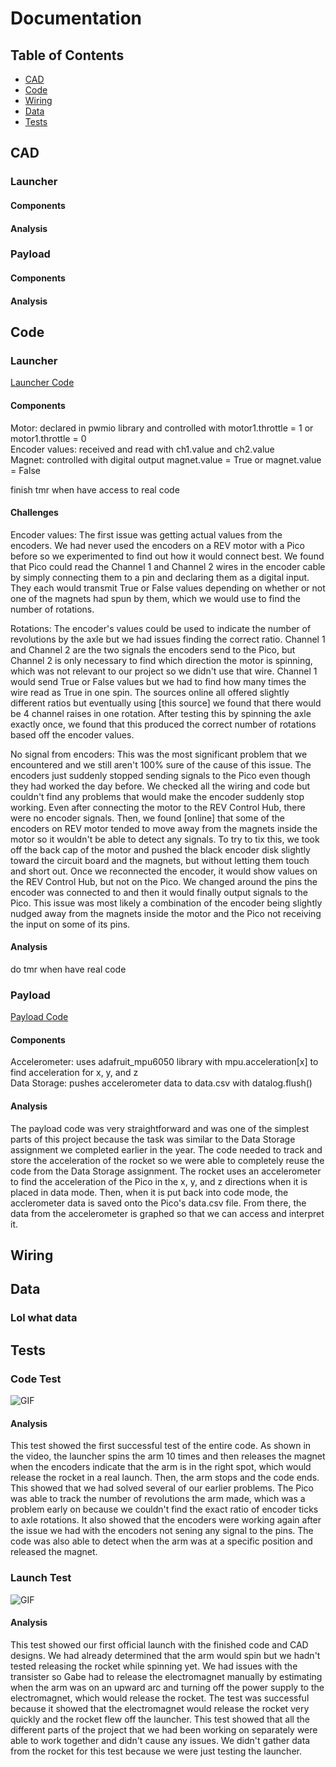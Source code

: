 # Documentation

## Table of Contents
* [CAD](#cad)
* [Code](#code)
* [Wiring](#wiring)
* [Data](#data)
* [Tests](#tests)

## CAD
### Launcher
#### Components
#### Analysis
### Payload
#### Components
#### Analysis
## Code

### Launcher 

[Launcher Code](https://github.com/GDamiani2927/Conklin-Damiani-PITS/blob/main/SpinLaunch.py)

#### Components
Motor: declared in pwmio library and controlled with motor1.throttle = 1 or motor1.throttle = 0                                              
Encoder values: received and read with ch1.value and ch2.value                                                                               
Magnet: controlled with digital output magnet.value = True or magnet.value = False

finish tmr when have access to real code

#### Challenges
Encoder values: The first issue was getting actual values from the encoders. We had never used the encoders on a REV motor with a Pico before so we experimented to find out how it would connect best. We found that Pico could read the Channel 1 and Channel 2 wires in the encoder cable by simply connecting them to a pin and declaring them as a digital input. They each would transmit True or False values depending on whether or not one of the magnets had spun by them, which we would use to find the number of rotations.

Rotations: The encoder's values could be used to indicate the number of revolutions by the axle but we had issues finding the correct ratio. Channel 1 and Channel 2 are the two signals the encoders send to the Pico, but Channel 2 is only necessary to find which direction the motor is spinning, which was not relevant to our project so we didn't use that wire. Channel 1 would send True or False values but we had to find how many times the wire read as True in one spin. The sources online all offered slightly different ratios but eventually using [this source] we found that there would be 4 channel raises in one rotation. After testing this by spinning the axle exactly once, we found that this produced the correct number of rotations based off the encoder values.

No signal from encoders: This was the most significant problem that we encountered and we still aren't 100% sure of the cause of this issue. The encoders just suddenly stopped sending signals to the Pico even though they had worked the day before. We checked all the wiring and code but couldn't find any problems that would make the encoder suddenly stop working. Even after connecting the motor to the REV Control Hub, there were no encoder signals. Then, we found [online] that some of the encoders on REV motor tended to move away from the magnets inside the motor so it wouldn't be able to detect any signals. To try to tix this, we took off the back cap of the motor and pushed the black encoder disk slightly toward the circuit board and the magnets, but without letting them touch and short out. Once we reconnected the encoder, it would show values on the REV Control Hub, but not on the Pico. We changed around the pins the encoder was connected to and then it would finally output signals to the Pico. This issue was most likely a combination of the encoder being slightly nudged away from the magnets inside the motor and the Pico not receiving the input on some of its pins.

#### Analysis
do tmr when have real code

### Payload

[Payload Code](https://github.com/GDamiani2927/Conklin-Damiani-PITS/blob/main/Payload.py)

#### Components
Accelerometer: uses adafruit_mpu6050 library with mpu.acceleration[x] to find acceleration for x, y, and z                                   
Data Storage: pushes accelerometer data to data.csv with datalog.flush()

#### Analysis
The payload code was very straightforward and was one of the simplest parts of this project because the task was similar to the Data Storage assignment we completed earlier in the year. The code needed to track and store the acceleration of the rocket so we were able to completely reuse the code from the Data Storage assignment. The rocket uses an accelerometer to find the acceleration of the Pico in the x, y, and z directions when it is placed in data mode. Then, when it is put back into code mode, the acclerometer data is saved onto the Pico's data.csv file. From there, the data from the accelerometer is graphed so that we can access and interpret it.

## Wiring

## Data
### Lol what data

## Tests

### Code Test

![GIF](images/test1.gif)

#### Analysis
This test showed the first successful test of the entire code. As shown in the video, the launcher spins the arm 10 times and then releases the magnet when the encoders indicate that the arm is in the right spot, which would release the rocket in a real launch. Then, the arm stops and the code ends. This showed that we had solved several of our earlier problems. The Pico was able to track the number of revolutions the arm made, which was a problem early on because we couldn't find the exact ratio of encoder ticks to axle rotations. It also showed that the encoders were working again after the issue we had with the encoders not sening any signal to the pins. The code was also able to detect when the arm was at a specific position and released the magnet.

### Launch Test

![GIF](images/test2.gif)

#### Analysis
This test showed our first official launch with the finished code and CAD designs. We had already determined that the arm would spin but we hadn't tested releasing the rocket while spinning yet. We had issues with the transister so Gabe had to release the electromagnet manually by estimating when the arm was on an upward arc and turning off the power supply to the electromagnet, which would release the rocket. The test was successful because it showed that the electromagnet would release the rocket very quickly and the rocket flew off the launcher. This test showed that all the different parts of the project that we had been working on separately were able to work together and didn't cause any issues. We didn't gather data from the rocket for this test because we were just testing the launcher.
